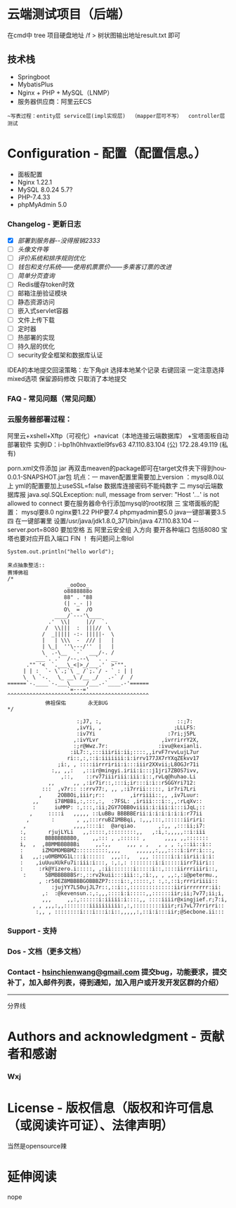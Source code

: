 
云端测试项目（后端）
========================

在cmd中     tree 项目硬盘地址 /f > 树状图输出地址result.txt   即可

## 技术栈

- Springboot
- MybatisPlus
- Nginx + PHP + MySQL（LNMP）
- 服务器供应商：阿里云ECS


`~写表过程：entity层 service层(impl实现层)  （mapper层可不写）  controller层   测试`

# Configuration - 配置（配置信息。）
- 面板配置
- Nginx 1.22.1
- MySQL 8.0.24     5.7?
- PHP-7.4.33
- phpMyAdmin 5.0


### Changelog - 更新日志
- [x] *部署到服务器--没得报销2333*<br />
- [ ] *头像文件等*<br />
- [ ] *评价系统和排序规则优化*<br />
- [ ] *钱包和支付系统——使用机票票价——多乘客订票的改进*<br />
- [ ] *简单分页查询*
- [ ] Redis缓存token时效
- [ ] 邮箱注册验证模块
- [ ] 静态资源访问
- [ ] 嵌入式servlet容器
- [ ] 文件上传下载  
- [ ] 定时器
- [ ] 热部署的实现
- [ ] 持久层的优化
- [ ] security安全框架和数据库认证

IDEA的本地提交回滚策略：左下角git  选择本地某个记录 右键回滚  一定注意选择mixed选项  保留源码修改  只取消了本地提交
### FAQ - 常见问题（常见问题）  


### 云服务器部署过程：
阿里云+xshell+Xftp（可视化）+navicat（本地连接云端数据库） +宝塔面板自动部署软件
实例ID：i-bp1h0hhvaxtlel9fsv63
47.110.83.104  (公)
172.28.49.119  (私有)

porn.xml文件添加
<packaging>jar</packaging>
再双击meaven的package即可在target文件夹下得到hou-0.0.1-SNAPSHOT.jar包
坑点：一 maven配置里需要加上version ：mysql8.0以上   yml的配置要加上useSSL=false  数据库连接密码不能纯数字
二 mysql云端数据库报  java.sql.SQLException: null, message from server: "Host '*.*.*.*' is not allowed to connect  要在服务器命令行添加mysql的root权限
三 宝塔面板的配置： mysql要8.0   nginx要1.22  PHP要7.4   phpmyadmin要5.0  java一键部署要3.5
四  在一键部署里 设置/usr/java/jdk1.8.0_371/bin/java
47.110.83.104
 --server.port=8080   要加空格
五   阿里云安全组  入方向 要开各种端口  包括8080    宝塔也要对应开启入端口
FIN ！
    有问题问上帝lol
```(可以加编程语言名)
System.out.println("hello world");
```
```
来点抽象整活::
赛博佛祖
/*
                   _ooOoo_
                  o8888888o
                  88" . "88
                  (| -_- |)
                  O\  =  /O
               ____/`---'\____
             .'  \\|     |//  `.
            /  \\|||  :  |||//  \
           /  _||||| -:- |||||-  \
           |   | \\\  -  /// |   |
           | \_|  ''\---/''  |   |
           \  .-\__  `-`  ___/-. /
         ___`. .'  /--.--\  `. . __
      ."" '<  `.___\_<|>_/___.'  >'"".
     | | :  `- \`.;`\ _ /`;.`/ - ` : | |
     \  \ `-.   \_ __\ /__ _/   .-` /  /
======`-.____`-.___\_____/___.-`____.-'======
                   `=---='
^^^^^^^^^^^^^^^^^^^^^^^^^^^^^^^^^^^^^^^^^^^^^
            佛祖保佑       永无BUG
*/

                      :;J7, :,                        ::;7:
                      ,ivYi, ,                       ;LLLFS:
                      :iv7Yi                       :7ri;j5PL
                     ,:ivYLvr                    ,ivrrirrY2X,
                     :;r@Wwz.7r:                :ivu@kexianli.
                    :iL7::,:::iiirii:ii;::::,,irvF7rvvLujL7ur
                   ri::,:,::i:iiiiiii:i:irrv177JX7rYXqZEkvv17
                ;i:, , ::::iirrririi:i:::iiir2XXvii;L8OGJr71i
              :,, ,,:   ,::ir@mingyi.irii:i:::j1jri7ZBOS7ivv,
                 ,::,    ::rv77iiiriii:iii:i::,rvLq@huhao.Li
             ,,      ,, ,:ir7ir::,:::i;ir:::i:i::rSGGYri712:
           :::  ,v7r:: ::rrv77:, ,, ,:i7rrii:::::, ir7ri7Lri
          ,     2OBBOi,iiir;r::        ,irriiii::,, ,iv7Luur:
        ,,     i78MBBi,:,:::,:,  :7FSL: ,iriii:::i::,,:rLqXv::
        :      iuMMP: :,:::,:ii;2GY7OBB0viiii:i:iii:i:::iJqL;::
       ,     ::::i   ,,,,, ::LuBBu BBBBBErii:i:i:i:i:i:i:r77ii
      ,       :       , ,,:::rruBZ1MBBqi, :,,,:::,::::::iiriri:
     ,               ,,,,::::i:  @arqiao.       ,:,, ,:::ii;i7:
    :,       rjujLYLi   ,,:::::,:::::::::,,   ,:i,:,,,,,::i:iii
    ::      BBBBBBBBB0,    ,,::: , ,:::::: ,      ,,,, ,,:::::::
    i,  ,  ,8BMMBBBBBBi     ,,:,,     ,,, , ,   , , , :,::ii::i::
    :      iZMOMOMBBM2::::::::::,,,,     ,,,,,,:,,,::::i:irr:i:::,
    i   ,,:;u0MBMOG1L:::i::::::  ,,,::,   ,,, ::::::i:i:iirii:i:i:
    :    ,iuUuuXUkFu7i:iii:i:::, :,:,: ::::::::i:i:::::iirr7iiri::
    :     :rk@Yizero.i:::::, ,:ii:::::::i:::::i::,::::iirrriiiri::,
     :      5BMBBBBBBSr:,::rv2kuii:::iii::,:i:,, , ,,:,:i@petermu.,
          , :r50EZ8MBBBBGOBBBZP7::::i::,:::::,: :,:,::i;rrririiii::
              :jujYY7LS0ujJL7r::,::i::,::::::::::::::iirirrrrrrr:ii:
           ,:  :@kevensun.:,:,,,::::i:i:::::,,::::::iir;ii;7v77;ii;i,
           ,,,     ,,:,::::::i:iiiii:i::::,, ::::iiiir@xingjief.r;7:i,
        , , ,,,:,,::::::::iiiiiiiiii:,:,:::::::::iiir;ri7vL77rrirri::
         :,, , ::::::::i:::i:::i:i::,,,,,:,::i:i:::iir;@Secbone.ii:::

```

### Support - 支持  
### Dos - 文档（更多文档）  
### Contact - hsinchienwang@gmail.com  提交bug，功能要求，提交补丁，加入邮件列表，得到通知，加入用户或开发开发区群的介绍）  

***
分界线

# Authors and acknowledgment - 贡献者和感谢
### Wxj

# License - 版权信息（版权和许可信息（或阅读许可证）、法律声明）
当然是opensource辣

# 延伸阅读
nope
  